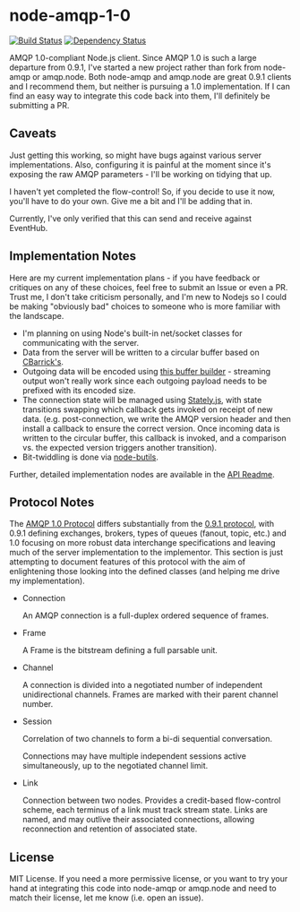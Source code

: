 node-amqp-1-0
=============

[![Build Status](https://secure.travis-ci.org/noodlefrenzy/node-amqp-1-0.png?branch=master)](https://travis-ci.org/noodlefrenzy/node-amqp-1-0)
[![Dependency Status](https://david-dm.org/noodlefrenzy/node-amqp-1-0.png)](https://david-dm.org/noodlefrenzy/node-amqp-1-0)

AMQP 1.0-compliant Node.js client.  Since AMQP 1.0 is such a large departure from 0.9.1, 
I've started a new project rather than fork from node-amqp or amqp.node.  Both node-amqp and amqp.node are
great 0.9.1 clients and I recommend them, but neither is pursuing a 1.0 implementation.  If I can find an
easy way to integrate this code back into them, I'll definitely be submitting a PR.

## Caveats ##

Just getting this working, so might have bugs against various server implementations.  Also, configuring it is painful at the moment
since it's exposing the raw AMQP parameters - I'll be working on tidying that up.

I haven't yet completed the flow-control!  So, if you decide to use it now, you'll have to do your own.  Give me a bit and I'll
be adding that in.

Currently, I've only verified that this can send and receive against EventHub.

## Implementation Notes ##

Here are my current implementation plans - if you have feedback or critiques on any of these choices, feel free to
submit an Issue or even a PR.  Trust me, I don't take criticism personally, and I'm new to Nodejs so I could be making
"obviously bad" choices to someone who is more familiar with the landscape.

+   I'm planning on using Node's built-in net/socket classes for communicating with the server.
+   Data from the server will be written to a circular buffer based on [CBarrick's](https://github.com/cbarrick/CircularBuffer).
+   Outgoing data will be encoded using [this buffer builder](https://github.com/PeterReid/node-buffer-builder) - streaming
    output won't really work since each outgoing payload needs to be prefixed with its encoded size.
+   The connection state will be managed using [Stately.js](https://github.com/fschaefer/Stately.js), with state transitions
    swapping which callback gets invoked on receipt of new data. (e.g. post-connection, we write the AMQP version header
    and then install a callback to ensure the correct version.  Once incoming data is written to the circular buffer, this
    callback is invoked, and a comparison vs. the expected version triggers another transition).
+   Bit-twiddling is done via [node-butils](https://github.com/nlf/node-butils).

Further, detailed implementation nodes are available in the [API Readme](api/).

## Protocol Notes ##

The [AMQP 1.0 Protocol](http://docs.oasis-open.org/amqp/core/v1.0/amqp-core-complete-v1.0.pdf) differs substantially 
from the [0.9.1 protocol](http://www.rabbitmq.com/resources/specs/amqp0-9-1.pdf), with 0.9.1 defining exchanges, brokers, 
types of queues (fanout, topic, etc.) and 1.0 focusing on more robust data interchange specifications and leaving much 
of the server implementation to the implementor.  This section is just attempting to document features of this protocol 
with the aim of enlightening those looking into the defined classes (and helping me drive my implementation).

+   Connection

    An AMQP connection is a full-duplex ordered sequence of frames.
    
+   Frame

    A Frame is the bitstream defining a full parsable unit.
    
+   Channel

    A connection is divided into a negotiated number of independent unidirectional channels.  Frames are marked with
    their parent channel number.
    
+   Session

    Correlation of two channels to form a bi-di sequential conversation.
    
    Connections may have multiple independent sessions active simultaneously, up to the negotiated channel limit.

+   Link
    
    Connection between two nodes.  Provides a credit-based flow-control scheme, each terminus of a link must track 
    stream state.  Links are named, and may outlive their associated connections, allowing reconnection and retention
    of associated state.
    
## License ##

MIT License.  If you need a more permissive license, or you want to try your hand at integrating this code into
node-amqp or amqp.node and need to match their license, let me know (i.e. open an issue).
